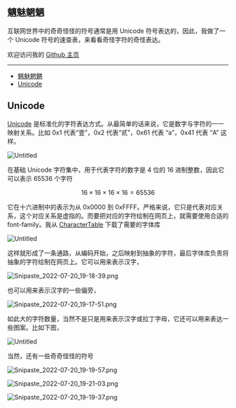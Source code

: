 ## 魑魅魍魉

互联网世界中的奇奇怪怪的符号通常是用 Unicode 符号表达的，因此，我做了一个 Unicode 符号的速查表，来看看奇怪字符的奇怪表达。

欢迎访问我的
[Github 主页](https://listenzcc.github.io/home-page-2/unicodes/ "Github 主页")

---
- [魑魅魍魉](#魑魅魍魉)
- [Unicode](#unicode)

## Unicode

[Unicode](https://home.unicode.org/ "Unicode")
是标准化的字符表达方式。从最简单的话来说，它是数字与字符的一一映射关系。比如 0x1 代表“壹”，0x2 代表“贰”，0x61 代表 “a”，0x41 代表 “A” 这样。

![Untitled](%E9%AD%91%E9%AD%85%E9%AD%8D%E9%AD%89%2000ec940ab9ae4665b6c3067571f32024/Untitled.png)


在基础 Unicode 字符集中，用于代表字符的数字是 4 位的 16 进制整数，因此它可以表示 65536 个字符

$$
16 \times 16 \times 16 \times 16 = 65536
$$

它在十六进制中的表示为从 0x0000 到 0xFFFF。严格来说，它只是代表对应关系，这个对应关系是虚指的。而要把对应的字符绘制在网页上，就需要使用合适的 font-family。我从
[CharacterTable](https://unicode-table.com/en/ "CharacterTable")
下载了需要的字体库


![Untitled](%E9%AD%91%E9%AD%85%E9%AD%8D%E9%AD%89%2000ec940ab9ae4665b6c3067571f32024/Untitled%201.png)

这样就形成了一条通路，从编码开始，之后映射到抽象的字符，最后字体库负责将抽象的字符绘制在网页上。它可以用来表示汉字，

![Snipaste_2022-07-20_19-18-39.png](%E9%AD%91%E9%AD%85%E9%AD%8D%E9%AD%89%2000ec940ab9ae4665b6c3067571f32024/Snipaste_2022-07-20_19-18-39.png)

也可以用来表示汉字的一些偏旁，

![Snipaste_2022-07-20_19-17-51.png](%E9%AD%91%E9%AD%85%E9%AD%8D%E9%AD%89%2000ec940ab9ae4665b6c3067571f32024/Snipaste_2022-07-20_19-17-51.png)

如此大的字符数量，当然不是只是用来表示汉字或拉丁字母，它还可以用来表达一些图案。比如下图，

![Untitled](%E9%AD%91%E9%AD%85%E9%AD%8D%E9%AD%89%2000ec940ab9ae4665b6c3067571f32024/Untitled%202.png)

当然，还有一些奇奇怪怪的符号

![Snipaste_2022-07-20_19-19-57.png](%E9%AD%91%E9%AD%85%E9%AD%8D%E9%AD%89%2000ec940ab9ae4665b6c3067571f32024/Snipaste_2022-07-20_19-19-57.png)

![Snipaste_2022-07-20_19-21-03.png](%E9%AD%91%E9%AD%85%E9%AD%8D%E9%AD%89%2000ec940ab9ae4665b6c3067571f32024/Snipaste_2022-07-20_19-21-03.png)

![Snipaste_2022-07-20_19-19-37.png](%E9%AD%91%E9%AD%85%E9%AD%8D%E9%AD%89%2000ec940ab9ae4665b6c3067571f32024/Snipaste_2022-07-20_19-19-37.png)